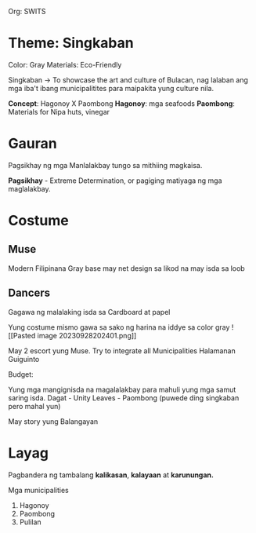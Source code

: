 Org: SWITS

# Theme: Singkaban
Color: Gray
Materials: Eco-Friendly

Singkaban
-> To showcase the art and culture of Bulacan, nag lalaban ang mga iba't ibang municipalitites para maipakita yung culture nila.

**Concept**: Hagonoy X Paombong
**Hagonoy**: mga seafoods
**Paombong**: Materials for Nipa huts, vinegar

# Gauran
Pagsikhay ng mga Manlalakbay tungo sa mithiing magkaisa.

**Pagsikhay** - Extreme Determination, or pagiging matiyaga ng mga maglalakbay.

# Costume
## Muse 
Modern Filipinana
Gray base
may net design sa likod na may isda sa loob

## Dancers
Gagawa ng malalaking isda sa Cardboard at papel

Yung costume mismo gawa sa sako ng harina na iddye sa color gray
![[Pasted image 20230928202401.png]]

May 2 escort yung Muse.
Try to integrate all Municipalities 
Halamanan Guiguinto

Budget: 


Yung mga mangignisda na magalalakbay para mahuli yung mga samut saring isda.
Dagat - Unity
Leaves - Paombong (puwede ding singkaban pero mahal yun)

May story yung Balangayan

# Layag
Pagbandera ng tambalang **kalikasan**, **kalayaan** at **karunungan.**

Mga municipalities 
1. Hagonoy
2. Paombong
3. Pulilan 
